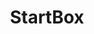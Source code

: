 ---
layout: card
category: [made, digital]
image: /img/made/startbox.png
title: StartBox
homepage: http://wpstartbox.com
---